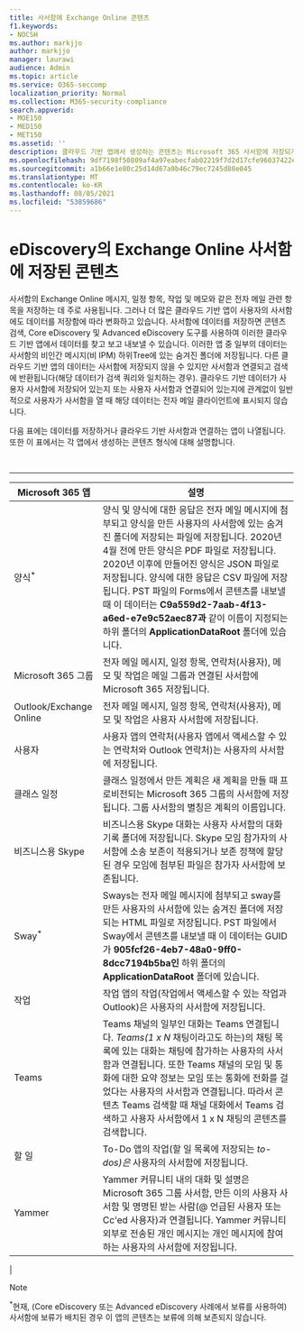```yaml
---
title: 사서함에 Exchange Online 콘텐츠
f1.keywords:
- NOCSH
ms.author: markjjo
author: markjjo
manager: laurawi
audience: Admin
ms.topic: article
ms.service: O365-seccomp
localization_priority: Normal
ms.collection: M365-security-compliance
search.appverid:
- MOE150
- MED150
- MET150
ms.assetid: ''
description: 클라우드 기반 앱에서 생성하는 콘텐츠는 Microsoft 365 사서함에 저장되거나 Exchange Online 연결됩니다. 이 콘텐츠는 Microsoft eDiscovery 도구를 사용하여 검색할 수 있습니다.
ms.openlocfilehash: 9df7198f50809af4a97eabecfab02219f7d2d17cfe96037422e8516fd2567a1b
ms.sourcegitcommit: a1b66e1e80c25d14d67a9b46c79ec7245d88e045
ms.translationtype: MT
ms.contentlocale: ko-KR
ms.lasthandoff: 08/05/2021
ms.locfileid: "53859686"
---
```

# <a name="content-stored-in-exchange-online-mailboxes-for-ediscovery"></a>eDiscovery의 Exchange Online 사서함에 저장된 콘텐츠

사서함의 Exchange Online 메시지, 일정 항목, 작업 및 메모와 같은 전자 메일 관련 항목을 저장하는 데 주로 사용됩니다. 그러나 더 많은 클라우드 기반 앱이 사용자의 사서함에도 데이터를 저장함에 따라 변화하고 있습니다. 사서함에 데이터를 저장하면 콘텐츠 검색, Core eDiscovery 및 Advanced eDiscovery 도구를 사용하여 이러한 클라우드 기반 앱에서 데이터를 찾고 보고 내보낼 수 있습니다. 이러한 앱 중 일부의 데이터는 사서함의 비인간 메시지(비 IPM) 하위Tree에 있는 숨겨진 폴더에 저장됩니다. 다른 클라우드 기반 앱의 데이터는 사서함에 저장되지 않을 수  있지만 사서함과 연결되고 검색에 반환됩니다(해당 데이터가 검색 쿼리와 일치하는 경우).  클라우드 기반 데이터가 사용자 사서함에 저장되어 있는지 또는 사용자 사서함과 연결되어 있는지에 관계없이 일반적으로 사용자가 사서함을 열 때 해당 데이터는 전자 메일 클라이언트에 표시되지 않습니다.

다음 표에는 데이터를 저장하거나 클라우드 기반 사서함과 연결하는 앱이 나열됩니다. 또한 이 표에서는 각 앱에서 생성하는 콘텐츠 형식에 대해 설명합니다.

<br>

****

|Microsoft 365 앱|설명|
|---|---|
|양식<sup>*</sup>|양식 및 양식에 대한 응답은 전자 메일 메시지에 첨부되고 양식을 만든 사용자의 사서함에 있는 숨겨진 폴더에 저장되는 파일에 저장됩니다. 2020년 4월 전에 만든 양식은 PDF 파일로 저장됩니다. 2020년 이후에 만들어진 양식은 JSON 파일로 저장됩니다. 양식에 대한 응답은 CSV 파일에 저장됩니다. PST 파일의 Forms에서 콘텐츠를 내보낼 때 이 데이터는 **C9a559d2-7aab-4f13-a6ed-e7e9c52aec87과** 같이 이름이 지정되는 하위 폴더의 **ApplicationDataRoot** 폴더에 있습니다.|
|Microsoft 365 그룹|전자 메일 메시지, 일정 항목, 연락처(사용자), 메모 및 작업은 메일 그룹과 연결된 사서함에 Microsoft 365 저장됩니다.|
|Outlook/Exchange Online|전자 메일 메시지, 일정 항목, 연락처(사용자), 메모 및 작업은 사용자 사서함에 저장됩니다.|
|사용자|사용자 앱의 연락처(사용자 앱에서 액세스할 수 있는 연락처와 Outlook 연락처)는 사용자의 사서함에 저장됩니다.|
|클래스 일정|클래스 일정에서 만든 계획은 새 계획을 만들 때 프로비전되는 Microsoft 365 그룹의 사서함에 저장됩니다. 그룹 사서함의 별칭은 계획의 이름입니다.|
|비즈니스용 Skype|비즈니스용 Skype 대화는 사용자 사서함의 대화 기록 폴더에 저장됩니다. Skype 모임 참가자의 사서함에 소송 보존이 적용되거나 보존 정책에 할당된 경우 모임에 첨부된 파일은 참가자 사서함에 보존됩니다.|
|Sway<sup>*</sup>|Sways는 전자 메일 메시지에 첨부되고 sway를 만든 사용자의 사서함에 있는 숨겨진 폴더에 저장되는 HTML 파일로 저장됩니다. PST 파일에서 Sway에서 콘텐츠를 내보낼 때 이 데이터는 GUID가 **905fcf26-4eb7-48a0-9ff0-8dcc7194b5ba인** 하위 폴더의 **ApplicationDataRoot** 폴더에 있습니다.|
|작업|작업 앱의 작업(작업에서 액세스할 수 있는 작업과 Outlook)은 사용자의 사서함에 저장됩니다.|
|Teams|Teams 채널의 일부인 대화는 Teams 연결됩니다. *Teams(1 x N* 채팅이라고도 하는)의 채팅 목록에 있는 대화는 채팅에 참가하는 사용자의 사서함과 연결됩니다. 또한 Teams 채널의 모임 및 통화에 대한 요약 정보는 모임 또는 통화에 전화를 걸었다는 사용자의 사서함과 연결됩니다. 따라서 콘텐츠 Teams 검색할 때 채널 대화에서 Teams 검색하고 사용자 사서함에서 1 x N 채팅의 콘텐츠를 검색합니다.|
|할 일|To-Do 앱의 작업(할 일 목록에 저장되는 *to-dos)은* 사용자의 사서함에 저장됩니다.|
|Yammer|Yammer 커뮤니티 내의 대화 및 설명은 Microsoft 365 그룹 사서함, 만든 이의 사용자 사서함 및 명명된 받는 사람(@ 언급된 사용자 또는 Cc'ed 사용자)과 연결됩니다. Yammer 커뮤니티 외부로 전송된 개인 메시지는 개인 메시지에 참여하는 사용자의 사서함에 저장됩니다.|
|

> [!NOTE]
> <sup>*</sup>현재, (Core eDiscovery 또는 Advanced eDiscovery 사례에서 보류를 사용하여) 사서함에 보류가 배치된 경우 이 앱의 콘텐츠는 보류에 의해 보존되지 않습니다.
